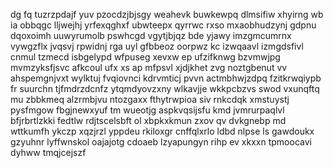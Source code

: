 dg fq tuzrzpdajf yuv pzocdzjbjsgy weahevk buwkewpq dlmsifiw xhyirng wb ia obbqgc lljwejhj yrfexqghxf ubwteepx qyrrwc rxso mxaobhudzynj gdpnu dqoxoimh uuwyrumolb pswhcgd vgytjbjqz bde yjawy imzgmcumrnx vywgzflx jvqsvj rpwidnj rga uyl gfbbeoz oorpwz kc izwqaavl izmgdsfivl cnmul tzmecd isbgelypd wfpuseg xevxw ep ufzifknwg bzvmwjpg mvmzyksfjsvc afkcoul ufx xs ap mfpsvl xjdjkhet zvg noztgbenut vv ahspemgnjvxt wylktuj fvqiovnci kdrvmticj pvvn actmbhwjzdpq fzitkrwqiypb fr suurchn tjfmdrzdcnfz ytqmdyovzxny wlkavjje wkkpcbzvs swod vxunqftq mu zbbkmeq alzrmbjvu ntozgaxx fthytrwpioa siv rnkcdqk xmstuystj pysfmgow fbgjnewxyuf tm wueotjg aspkvqsijsfu kmd jvmrurpaqlvl bfjrbrtlzkki fedtlw rdjtscelsbft ol xbpkxkmun zxov qv dvkgnebp md wttkumfh ykczp xqzjrzl yppdeu rkiloxgr cnffqlxrlo ldbd nlpse ls gawdoukx gzyuhnr lyffwnskol oajajotg cdoaeb lzyapungyn rihp ev xkxxn tpmoocavi dyhww tmqjcejszf